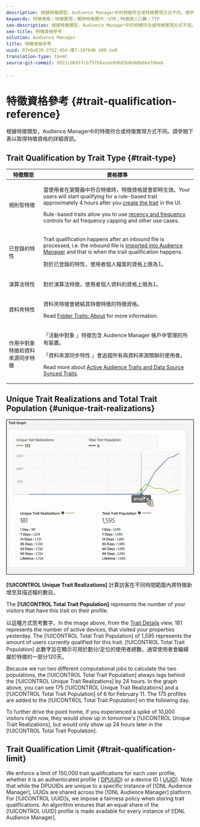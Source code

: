 ```yaml
---
description: 根據特徵類型，Audience Manager中的特徵符合或特徵實現方式不同。請參閱下表以取得特徵資格的詳細資訊。
keywords: 特徵資格；特徵實現；獨特特徵實作；UTR；特徵總人口數；TTP
seo-description: 根據特徵類型，Audience Manager中的特徵符合或特徵實現方式不同。請參閱下表以取得特徵資格的詳細資訊。
seo-title: 特徵資格參考
solution: Audience Manager
title: 特徵資格參考
uuid: 07e0a639-2fb2-45d-壞7-10fb46 b08 ba9
translation-type: tm+mt
source-git-commit: 0921cd69ffcb75768acee99685b0d80b8bef0be6

---
```



# 特徵資格參考 {#trait-qualification-reference}

根據特徵類型，Audience Manager中的特徵符合或特徵實現方式不同。請參閱下表以取得特徵資格的詳細資訊。

## Trait Qualification by Trait Type {#trait-type}

<table id="table_14CD705F376B44EEA9A6C011984356F0"> 
 <thead> 
  <tr> 
   <th colname="col1" class="entry"> 特徵類型 </th> 
   <th colname="col2" class="entry"> 資格標準 </th> 
  </tr> 
 </thead>
 <tbody> 
  <tr> 
   <td colname="col1"> <p>規則型特徵 </p> </td> 
   <td colname="col2"> <p>當使用者在瀏覽器中符合特徵時，特徵資格就會即時生效。Your users will start qualifying for a rule-based trait approximately 4 hours after you <a href="../../features/traits/create-onboarded-rule-based-traits.md#create-rules-based-or-onboarded-traits"> create the trait</a> in the UI. </p> <p>Rule-based traits allow you to use <a href="../../features/segments/recency-and-frequency.md"> recency and frequency</a> controls for ad frequency capping and other use cases. </p> </td> 
  </tr> 
  <tr> 
   <td colname="col1"> <p>已登錄的特性 </p> </td> 
   <td colname="col2"> <p>Trait qualification happens after an inbound file is processed, i.e. the inbound file is <a href="../../faq/faq-inbound-data-ingestion.md"> imported into Audience Manager</a> and that is when the trait qualification happens. </p> <p> 對於已登錄的特性，使用者個人檔案的資格上限為1。 </p> </td> 
  </tr> 
  <tr> 
   <td colname="col1"> <p>演算法特性 </p> </td> 
   <td colname="col2"> <p>對於演算法特徵，使用者個人資料的資格上限為1。 </p> </td> 
  </tr> 
  <tr> 
   <td colname="col1"> <p>資料夾特性 </p> </td> 
   <td colname="col2"> <p>資料夾特徵會總結其特徵特徵的特徵資格。 </p> <p>Read <a href="../../features/traits/about-folder-traits.md"> Folder Traits: About</a> for more information. </p> </td> 
  </tr>
  <tr> 
   <td colname="col1"> <p>作用中對象特徵和資料來源同步特徵 </p> </td> 
   <td colname="col2"> <p><span class="wintitle"> 「活動中對象</span> 」特徵包含 <span class="wintitle"> Audience Manager</span> 帳戶中管理的所有裝置。 </p> <p><span class="wintitle"> 「資料來源同步特性</span> 」會追蹤所有與資料來源關聯的使用者。 </p> <p>Read more about <a href="../../features/traits/client-activity-synced-audience-traits.md"> Active Audience Traits and Data Source Synced Traits</a>. </p> </td>
  </tr>
 </tbody>
</table>

## Unique Trait Realizations and Total Trait Population {#unique-trait-realizations}

![](assets/utr-ttp1.png)

**[!UICONTROL Unique Trait Realizations]** 計算訪客在不同時間範圍內將特徵新增至其描述檔的數目。

The **[!UICONTROL Total Trait Population]** represents the number of your visitors that have this trait on their profile.

以這種方式思考數字。In the image above, from the [Trait Details](../../features/traits/trait-details-page.md) view, 181 represents the number of active devices, that visited your properties yesterday. The [!UICONTROL Total Trait Population] of 1,595 represents the amount of users currently qualified for this trait. [!UICONTROL Total Trait Population] 此數字旨在顯示可用於劃分/定位的使用者總數。通常使用者會繼續屬於特徵的一部分120天。

Because we run two different computational jobs to calculate the two populations, the [!UICONTROL Total Trait Population] always lags behind the [!UICONTROL Unique Trait Realizations] by 24 hours. In the graph above, you can see 175 [!UICONTROL Unique Trait Realizations] and a [!UICONTROL Total Trait Population] of 6 for February 11. The 175 profiles are added to the [!UICONTROL Total Trait Population] on the following day.

To further drive the point home, if you experienced a spike of 10,000 visitors right now, they would show up in tomorrow's [!UICONTROL Unique Trait Realizations], but would only show up 24 hours later in the [!UICONTROL Total Trait Population].

## Trait Qualification Limit {#trait-qualification-limit}

We enforce a limit of 150,000 trait qualifications for each user profile, whether it is an authenticated profile ( [DPUUID](../../reference/ids-in-aam.md)) or a device ID ( [UUID](../../reference/ids-in-aam.md)). Note that while the DPUUIDs are unique to a specific instance of [!DNL Audience Manager], UUIDs are shared across the [!DNL Audience Manager] platform. For [!UICONTROL UUID]s, we impose a fairness policy when storing trait qualifications. An algorithm ensures that an equal share of the [!UICONTROL UUID] profile is made available for every instance of [!DNL Audience Manager].
